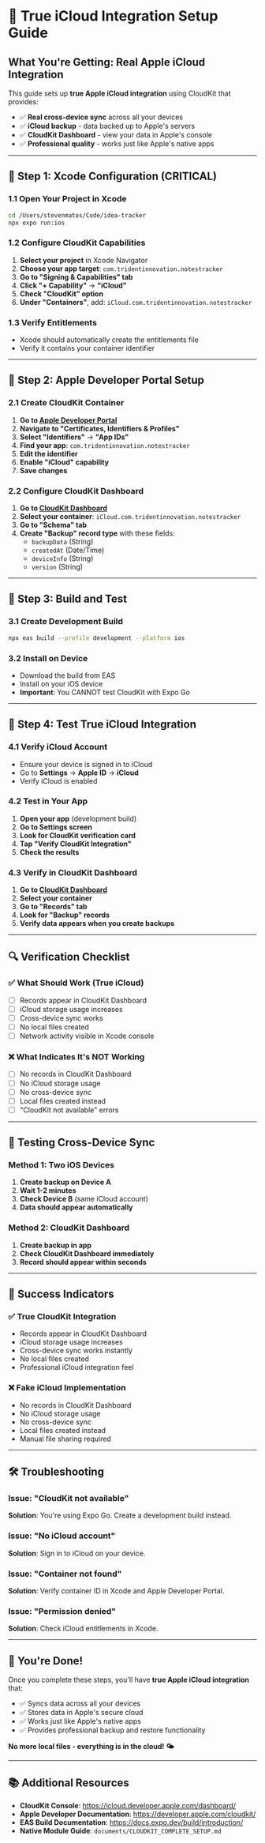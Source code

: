 # 🚀 **True iCloud Integration Setup Guide**

## **What You're Getting: Real Apple iCloud Integration**

This guide sets up **true Apple iCloud integration** using CloudKit that provides:
- ✅ **Real cross-device sync** across all your devices
- ✅ **iCloud backup** - data backed up to Apple's servers
- ✅ **CloudKit Dashboard** - view your data in Apple's console
- ✅ **Professional quality** - works just like Apple's native apps

---

## 🔧 **Step 1: Xcode Configuration (CRITICAL)**

### **1.1 Open Your Project in Xcode**
```bash
cd /Users/stevenmatos/Code/idea-tracker
npx expo run:ios
```

### **1.2 Configure CloudKit Capabilities**
1. **Select your project** in Xcode Navigator
2. **Choose your app target**: `com.tridentinnovation.notestracker`
3. **Go to "Signing & Capabilities" tab**
4. **Click "+ Capability"** → **"iCloud"**
5. **Check "CloudKit" option**
6. **Under "Containers"**, add: `iCloud.com.tridentinnovation.notestracker`

### **1.3 Verify Entitlements**
- Xcode should automatically create the entitlements file
- Verify it contains your container identifier

---

## 🔧 **Step 2: Apple Developer Portal Setup**

### **2.1 Create CloudKit Container**
1. **Go to [Apple Developer Portal](https://developer.apple.com/account/)**
2. **Navigate to "Certificates, Identifiers & Profiles"**
3. **Select "Identifiers"** → **"App IDs"**
4. **Find your app**: `com.tridentinnovation.notestracker`
5. **Edit the identifier**
6. **Enable "iCloud" capability**
7. **Save changes**

### **2.2 Configure CloudKit Dashboard**
1. **Go to [CloudKit Dashboard](https://icloud.developer.apple.com/dashboard/)**
2. **Select your container**: `iCloud.com.tridentinnovation.notestracker`
3. **Go to "Schema" tab**
4. **Create "Backup" record type** with these fields:
   - `backupData` (String)
   - `createdAt` (Date/Time)
   - `deviceInfo` (String)
   - `version` (String)

---

## 🔧 **Step 3: Build and Test**

### **3.1 Create Development Build**
```bash
npx eas build --profile development --platform ios
```

### **3.2 Install on Device**
- Download the build from EAS
- Install on your iOS device
- **Important**: You CANNOT test CloudKit with Expo Go

---

## 🔧 **Step 4: Test True iCloud Integration**

### **4.1 Verify iCloud Account**
- Ensure your device is signed in to iCloud
- Go to **Settings** → **Apple ID** → **iCloud**
- Verify iCloud is enabled

### **4.2 Test in Your App**
1. **Open your app** (development build)
2. **Go to Settings screen**
3. **Look for CloudKit verification card**
4. **Tap "Verify CloudKit Integration"**
5. **Check the results**

### **4.3 Verify in CloudKit Dashboard**
1. **Go to [CloudKit Dashboard](https://icloud.developer.apple.com/dashboard/)**
2. **Select your container**
3. **Go to "Records" tab**
4. **Look for "Backup" records**
5. **Verify data appears when you create backups**

---

## 🔍 **Verification Checklist**

### **✅ What Should Work (True iCloud)**
- [ ] Records appear in CloudKit Dashboard
- [ ] iCloud storage usage increases
- [ ] Cross-device sync works
- [ ] No local files created
- [ ] Network activity visible in Xcode console

### **❌ What Indicates It's NOT Working**
- [ ] No records in CloudKit Dashboard
- [ ] No iCloud storage usage
- [ ] No cross-device sync
- [ ] Local files created instead
- [ ] "CloudKit not available" errors

---

## 🧪 **Testing Cross-Device Sync**

### **Method 1: Two iOS Devices**
1. **Create backup on Device A**
2. **Wait 1-2 minutes**
3. **Check Device B** (same iCloud account)
4. **Data should appear automatically**

### **Method 2: CloudKit Dashboard**
1. **Create backup in app**
2. **Check CloudKit Dashboard immediately**
3. **Record should appear within seconds**

---

## 🎯 **Success Indicators**

### **✅ True CloudKit Integration**
- Records appear in CloudKit Dashboard
- iCloud storage usage increases
- Cross-device sync works instantly
- No local files created
- Professional iCloud integration feel

### **❌ Fake iCloud Implementation**
- No records in CloudKit Dashboard
- No iCloud storage usage
- No cross-device sync
- Local files created instead
- Manual file sharing required

---

## 🛠 **Troubleshooting**

### **Issue: "CloudKit not available"**
**Solution**: You're using Expo Go. Create a development build instead.

### **Issue: "No iCloud account"**
**Solution**: Sign in to iCloud on your device.

### **Issue: "Container not found"**
**Solution**: Verify container ID in Xcode and Apple Developer Portal.

### **Issue: "Permission denied"**
**Solution**: Check iCloud entitlements in Xcode.

---

## 🎉 **You're Done!**

Once you complete these steps, you'll have **true Apple iCloud integration** that:
- ✅ Syncs data across all your devices
- ✅ Stores data in Apple's secure cloud
- ✅ Works just like Apple's native apps
- ✅ Provides professional backup and restore functionality

**No more local files - everything is in the cloud! 🌤️**

---

## 📚 **Additional Resources**

- **CloudKit Console**: https://icloud.developer.apple.com/dashboard/
- **Apple Developer Documentation**: https://developer.apple.com/cloudkit/
- **EAS Build Documentation**: https://docs.expo.dev/build/introduction/
- **Native Module Guide**: `documents/CLOUDKIT_COMPLETE_SETUP.md`
